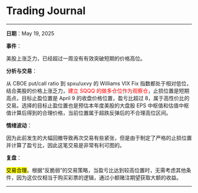 # Trading Journal

---

**日期**：May 19, 2025

**事件**：

美股上涨乏力，已经超过一周没有有效突破短期的价格高位。

**分析与交易**：

从 CBOE put/call ratio 到 spxu/uxvy 的 Williams VIX Fix 指数都处于相对低位，结合美股的价格上涨乏力，<span style="color: red;">建立 SQQQ 的做多仓位作为观察仓</span>，止损位置是短期高点，目标止盈位置是 April 9 的收盘价格位置，盈亏比超过 8，属于高性价比的交易。选择的目标止盈位置也是预估本年度美股的大盘股 EPS 中枢值和估值中枢值计算后得到的合理价格，当前位置属于超跌反弹后的不合理高位区间。

**情绪波动**：

因为此前发生的大幅回撤导致再次交易有些紧张，但是由于制定了严格的止损位置并计算了盈亏比，因此这笔交易是非常有利可图的。

**复盘**：

<mark>交易合理</mark>。根据“反脆弱”的交易策略，当盈亏比达到较高位置时，无需考虑其他条件，因为这仅仅相当于购买彩票的逻辑，通过小额赌注期望获取大额的收益。

---
